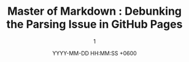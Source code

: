 ---
title: "Master of Markdown : Debunking the Parsing Issue in GitHub Pages"
date: YYYY-MM-DD HH:MM:SS +0600
author: 01
img_path: /assets/img/posts-img/2022-08-10/
image:
  path: /cover-image--name
  width: 500   # in pixels
  height: 500   # in pixels
  alt: A trojan horse meme about jekyll, kramdown, markdown and github pages 
categories: [WEB_DEVELOPMENT, GITHUB_PAGES]
tags: [jekyll, static-site, markdown, tech-tips, workaround]  
   
# img_path: /assets/img/posts-img/YYYY-MM-DD/
# toc: false    // table of contents in right sidebar
# comments: false
# math: true    // math engine
# mermaid: true  // diagram tool
# pin: true
# > Example line for prompt.
# {: .prompt-info }     //  tip | info | warning | danger
---